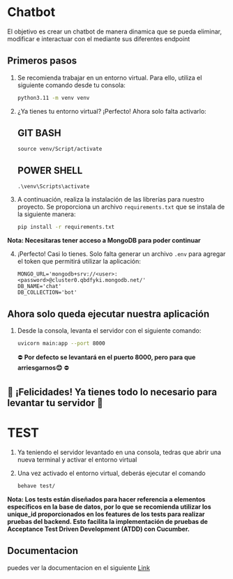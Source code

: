 # Chatbot

El objetivo es crear un chatbot de manera dinamica que se pueda eliminar, modificar e interactuar con el mediante sus diferentes endpoint

## Primeros pasos

1. Se recomienda trabajar en un entorno virtual. Para ello, utiliza el siguiente comando desde tu consola:

    ```bash
    python3.11 -m venv venv
    ```

2. ¿Ya tienes tu entorno virtual? ¡Perfecto! Ahora solo falta activarlo:

    ## GIT BASH
    ```
    source venv/Script/activate
    ```
    ## POWER SHELL
    ```
    .\venv\Scripts\activate
    ```

3. A continuación, realiza la instalación de las librerías para nuestro proyecto. Se proporciona un archivo `requirements.txt` que se instala de la siguiente manera:

    ```bash
    pip install -r requirements.txt
    ```

**Nota: Necesitaras tener acceso a MongoDB para poder continuar**

4. ¡Perfecto! Casi lo tienes. Solo falta generar un archivo `.env` para agregar el token que permitirá utilizar la aplicación:

    ```
    MONGO_URL='mongodb+srv://<user>:<password>@cluster0.qbdfyki.mongodb.net/'
    DB_NAME='chat'
    DB_COLLECTION='bot'
    ```

## Ahora solo queda ejecutar nuestra aplicación

1. Desde la consola, levanta el servidor con el siguiente comando:

    ```bash
    uvicorn main:app --port 8000
    ```
    ⛔​ **Por defecto se levantará en el puerto 8000, pero para que arriesgarnos😊​** ⛔​


## 🥳 ¡Felicidades! Ya tienes todo lo necesario para levantar tu servidor 🥳

# TEST

1. Ya teniendo el servidor levantado en una consola, tedras que abrir una nueva terminal y activar el entorno virtual

2. Una vez activado el entorno virtual, deberás ejecutar el comando

    ```bash
    behave test/
    ```
**Nota: Los tests están diseñados para hacer referencia a elementos específicos en la base de datos, por lo que se recomienda utilizar los unique_id proporcionados en los features de los tests para realizar pruebas del backend. Esto facilita la implementación de pruebas de Acceptance Test Driven Development (ATDD) con Cucumber.**

## Documentacion

puedes ver la documentacion en el siguiente [Link](https://documenter.getpostman.com/view/20768242/2sA35D74CX)
